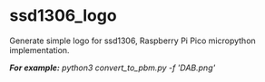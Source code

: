 # ssd1306_logo
Generate simple logo for ssd1306, Raspberry Pi Pico micropython implementation.

***For example:***
*python3 convert_to_pbm.py -f 'DAB.png'*
